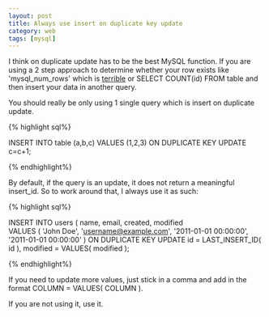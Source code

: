 ```yaml
---
layout: post
title: Always use insert on duplicate key update
category: web
tags: [mysql]
---
```


I think on duplicate update has to be the best MySQL function. If you are using a 2 step approach to determine whether your row exists like 'mysql\_num\_rows' which is [terrible]() or SELECT COUNT(id) FROM table and then insert your data in another query.

You should really be only using 1 single query which is <span class="impt">insert on duplicate update</span>.

{% highlight  sql%}

INSERT INTO table (a,b,c) VALUES (1,2,3)
  ON DUPLICATE KEY UPDATE c=c+1;

{% endhighlight%}

By default, if the query is an update, it does not return a meaningful insert_id. So to work around that, I always use it as such:


{% highlight  sql%}

INSERT INTO users ( name, email, created, modified  
VALUES (
	'John Doe',
	'username@example.com',
	'2011-01-01 00:00:00',
	'2011-01-01 00:00:00'
)
  ON DUPLICATE KEY UPDATE id = LAST_INSERT_ID( id ), modified = VALUES( modified );

{% endhighlight%}

If you need to update more values, just stick in a comma and add in the format COLUMN = VALUES( COLUMN ).


If you are not using it, use it.